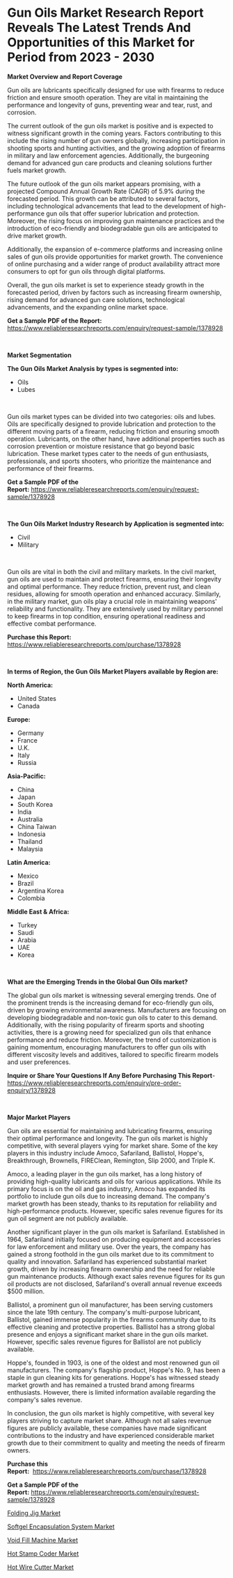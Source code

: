<p><h1>Gun Oils Market Research Report Reveals The Latest Trends And Opportunities of this Market for Period from 2023 - 2030</h1></p><p><strong>Market Overview and Report Coverage</strong></p>
<p><p>Gun oils are lubricants specifically designed for use with firearms to reduce friction and ensure smooth operation. They are vital in maintaining the performance and longevity of guns, preventing wear and tear, rust, and corrosion.</p><p>The current outlook of the gun oils market is positive and is expected to witness significant growth in the coming years. Factors contributing to this include the rising number of gun owners globally, increasing participation in shooting sports and hunting activities, and the growing adoption of firearms in military and law enforcement agencies. Additionally, the burgeoning demand for advanced gun care products and cleaning solutions further fuels market growth.</p><p>The future outlook of the gun oils market appears promising, with a projected Compound Annual Growth Rate (CAGR) of 5.9% during the forecasted period. This growth can be attributed to several factors, including technological advancements that lead to the development of high-performance gun oils that offer superior lubrication and protection. Moreover, the rising focus on improving gun maintenance practices and the introduction of eco-friendly and biodegradable gun oils are anticipated to drive market growth.</p><p>Additionally, the expansion of e-commerce platforms and increasing online sales of gun oils provide opportunities for market growth. The convenience of online purchasing and a wider range of product availability attract more consumers to opt for gun oils through digital platforms.</p><p>Overall, the gun oils market is set to experience steady growth in the forecasted period, driven by factors such as increasing firearm ownership, rising demand for advanced gun care solutions, technological advancements, and the expanding online market space.</p></p>
<p><strong>Get a Sample PDF of the Report:</strong> <a href="https://www.reliableresearchreports.com/enquiry/request-sample/1378928">https://www.reliableresearchreports.com/enquiry/request-sample/1378928</a></p>
<p>&nbsp;</p>
<p><strong>Market Segmentation</strong></p>
<p><strong>The Gun Oils Market Analysis by types is segmented into:</strong></p>
<p><ul><li>Oils</li><li>Lubes</li></ul></p>
<p>&nbsp;</p>
<p><p>Gun oils market types can be divided into two categories: oils and lubes. Oils are specifically designed to provide lubrication and protection to the different moving parts of a firearm, reducing friction and ensuring smooth operation. Lubricants, on the other hand, have additional properties such as corrosion prevention or moisture resistance that go beyond basic lubrication. These market types cater to the needs of gun enthusiasts, professionals, and sports shooters, who prioritize the maintenance and performance of their firearms.</p></p>
<p><strong>Get a Sample PDF of the Report:</strong>&nbsp;<a href="https://www.reliableresearchreports.com/enquiry/request-sample/1378928">https://www.reliableresearchreports.com/enquiry/request-sample/1378928</a></p>
<p>&nbsp;</p>
<p><strong>The Gun Oils Market Industry Research by Application is segmented into:</strong></p>
<p><ul><li>Civil</li><li>Military</li></ul></p>
<p>&nbsp;</p>
<p><p>Gun oils are vital in both the civil and military markets. In the civil market, gun oils are used to maintain and protect firearms, ensuring their longevity and optimal performance. They reduce friction, prevent rust, and clean residues, allowing for smooth operation and enhanced accuracy. Similarly, in the military market, gun oils play a crucial role in maintaining weapons' reliability and functionality. They are extensively used by military personnel to keep firearms in top condition, ensuring operational readiness and effective combat performance.</p></p>
<p><strong>Purchase this Report:</strong>&nbsp; <a href="https://www.reliableresearchreports.com/purchase/1378928">https://www.reliableresearchreports.com/purchase/1378928</a></p>
<p>&nbsp;</p>
<p><strong>In terms of Region, the Gun Oils Market Players available by Region are:</strong></p>
<p>
    <p> <strong> North America: </strong>
        <ul>
            <li>United States</li>
            <li>Canada</li>
        </ul>
        </p> 
    <p> <strong> Europe: </strong>
        <ul>
            <li>Germany</li>
            <li>France</li>
            <li>U.K.</li>
            <li>Italy</li>
            <li>Russia</li>
        </ul>
        </p> 
    <p> <strong> Asia-Pacific: </strong>
        <ul>
            <li>China</li>
            <li>Japan</li>
            <li>South Korea</li>
            <li>India</li>
            <li>Australia</li>
            <li>China Taiwan</li>
            <li>Indonesia</li>
            <li>Thailand</li>
            <li>Malaysia</li>
        </ul>
        </p> 
    <p> <strong> Latin America: </strong>
        <ul>
            <li>Mexico</li>
            <li>Brazil</li>
            <li>Argentina Korea</li>
            <li>Colombia</li>
        </ul>
        </p> 
    <p> <strong> Middle East & Africa: </strong>
        <ul>
            <li>Turkey</li>
            <li>Saudi</li>
            <li>Arabia</li>
            <li>UAE</li>
            <li>Korea</li>
        </ul>
    </p>
    </p>
<p>&nbsp;</p>
<p><strong>What are the Emerging Trends in the Global Gun Oils market?</strong></p>
<p><p>The global gun oils market is witnessing several emerging trends. One of the prominent trends is the increasing demand for eco-friendly gun oils, driven by growing environmental awareness. Manufacturers are focusing on developing biodegradable and non-toxic gun oils to cater to this demand. Additionally, with the rising popularity of firearm sports and shooting activities, there is a growing need for specialized gun oils that enhance performance and reduce friction. Moreover, the trend of customization is gaining momentum, encouraging manufacturers to offer gun oils with different viscosity levels and additives, tailored to specific firearm models and user preferences.</p></p>
<p><strong>Inquire or Share Your Questions If Any Before Purchasing This Report</strong>- <a href="https://www.reliableresearchreports.com/enquiry/pre-order-enquiry/1378928">https://www.reliableresearchreports.com/enquiry/pre-order-enquiry/1378928</a></p>
<p>&nbsp;</p>
<p><strong>Major Market Players</strong></p>
<p><p>Gun oils are essential for maintaining and lubricating firearms, ensuring their optimal performance and longevity. The gun oils market is highly competitive, with several players vying for market share. Some of the key players in this industry include Amoco, Safariland, Ballistol, Hoppe's, Breakthrough, Brownells, FIREClean, Remington, Slip 2000, and Triple K.</p><p>Amoco, a leading player in the gun oils market, has a long history of providing high-quality lubricants and oils for various applications. While its primary focus is on the oil and gas industry, Amoco has expanded its portfolio to include gun oils due to increasing demand. The company's market growth has been steady, thanks to its reputation for reliability and high-performance products. However, specific sales revenue figures for its gun oil segment are not publicly available.</p><p>Another significant player in the gun oils market is Safariland. Established in 1964, Safariland initially focused on producing equipment and accessories for law enforcement and military use. Over the years, the company has gained a strong foothold in the gun oils market due to its commitment to quality and innovation. Safariland has experienced substantial market growth, driven by increasing firearm ownership and the need for reliable gun maintenance products. Although exact sales revenue figures for its gun oil products are not disclosed, Safariland's overall annual revenue exceeds $500 million.</p><p>Ballistol, a prominent gun oil manufacturer, has been serving customers since the late 19th century. The company's multi-purpose lubricant, Ballistol, gained immense popularity in the firearms community due to its effective cleaning and protective properties. Ballistol has a strong global presence and enjoys a significant market share in the gun oils market. However, specific sales revenue figures for Ballistol are not publicly available.</p><p>Hoppe's, founded in 1903, is one of the oldest and most renowned gun oil manufacturers. The company's flagship product, Hoppe's No. 9, has been a staple in gun cleaning kits for generations. Hoppe's has witnessed steady market growth and has remained a trusted brand among firearms enthusiasts. However, there is limited information available regarding the company's sales revenue.</p><p>In conclusion, the gun oils market is highly competitive, with several key players striving to capture market share. Although not all sales revenue figures are publicly available, these companies have made significant contributions to the industry and have experienced considerable market growth due to their commitment to quality and meeting the needs of firearm owners.</p></p>
<p><strong>Purchase this Report:</strong>&nbsp;&nbsp;<a href="https://www.reliableresearchreports.com/purchase/1378928">https://www.reliableresearchreports.com/purchase/1378928</a></p>
<p></p>
<p><strong>Get a Sample PDF of the Report:</strong>&nbsp;<a href="https://www.reliableresearchreports.com/enquiry/request-sample/1378928">https://www.reliableresearchreports.com/enquiry/request-sample/1378928</a></p>
<p><p><a href="https://medium.com/@kiannoel89776554/folding-jig-market-insight-market-trends-growth-forecasted-from-2023-to-2030-14d6f9cdc15e">Folding Jig Market</a></p><p><a href="https://medium.com/@allelee654/softgel-encapsulation-system-market-competitive-analysis-market-trends-and-forecast-to-2030-2ea7a7c3f571">Softgel Encapsulation System Market</a></p><p><a href="https://medium.com/@nelljian7548/void-fill-machine-market-size-market-outlook-and-market-forecast-2023-to-2030-7e1b523ed181">Void Fill Machine Market</a></p><p><a href="https://medium.com/@sanjoy753352/hot-stamp-coder-market-trends-and-market-analysis-forecasted-for-period-2023-2030-3741eb997b4a">Hot Stamp Coder Market</a></p><p><a href="https://medium.com/@ziansann43365/hot-wire-cutter-market-size-market-outlook-and-market-forecast-2023-to-2030-18e0a78955be">Hot Wire Cutter Market</a></p></p>